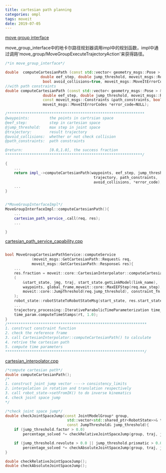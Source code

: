 ```yaml
---
title: cartesian path planning
categories: ompl
tags: moveit
date: 2019-07-05
---
```


[move group interface](http://docs.ros.org/kinetic/api/moveit_ros_planning_interface/html/classmoveit_1_1planning__interface_1_1MoveGroupInterface.html)

move_group_interface中的地卡尔路径规划器调用impl中的规划函数，impl中通过调用'move_group/MoveGroupExecuteTrajectoryAction'来获得路径。
```c++
/*in move_group_interface*/

double 	computeCartesianPath (const std::vector< geometry_msgs::Pose > &waypoints, 
                double eef_step, double jump_threshold, moveit_msgs::RobotTrajectory &trajectory,
                 bool avoid_collisions=true, moveit_msgs::MoveItErrorCodes *error_code=NULL);
//with path constraints
double computeCartesianPath (const std::vector< geometry_msgs::Pose > &waypoints,
                 double eef_step, double jump_threshold, moveit_msgs::RobotTrajectory &trajectory, 
                 const moveit_msgs::Constraints &path_constraints, bool avoid_collisions=true, 
                 moveit_msgs::MoveItErrorCodes *error_code=NULL);

/**************************************************************
@waypoints:         the points in cartrsian space
@eef_step:          step in cartesian space
@jump_threshold:    max step in joint space
@trajectory:        result trajectory
@avoid_collisions:  whether or not check collision
@path_constraints:  path constraints

@return:            [0.0,1.0], the success fraction
**************************************************************/

{
    ...
    return impl_->computeCartesianPath(waypoints, eef_step, jump_threshold, 
                                        trajectory, path_constraints,
                                        avoid_collisions, *error_code);
    ...
}


/*MoveGroupInterfaceImpl*/
MoveGroupInterfaceImpl::computeCartesianPath(){
    ...
    cartesian_path_service_.call(req, res);
    ...

}
```

[cartesian_path_service_capability.cpp](https://github.com/ros-planning/moveit/blob/master/moveit_ros/move_group/src/default_capabilities/cartesian_path_service_capability.cpp)
```c++

bool MoveGroupCartesianPathService::computeService
            (moveit_msgs::GetCartesianPath::Request& req,
            moveit_msgs::GetCartesianPath::Response& res){
    ...
    res.fraction = moveit::core::CartesianInterpolator::computeCartesianPath
    (
        &start_state, jmg, traj, start_state.getLinkModel(link_name), 
        waypoints, global_frame,moveit::core::MaxEEFStep(req.max_step),
        moveit::core::JumpThreshold(req.jump_threshold), constraint_fn
    );
    robot_state::robotStateToRobotStateMsg(start_state, res.start_state);
    ...
    trajectory_processing::IterativeParabolicTimeParameterization time_param;
    time_param.computeTimeStamps(rt, 1.0);
}
/***************************************************************
1. construct constraint function
2. check the reference frame
3. call CartesianInterpolator::computeCartesianPath() to calculate
4. retrive the cartesian path
5. compute time parameters
***************************************************************/
```

[cartesian_interpolator.cpp](https://github.com/ros-planning/moveit/blob/ff50476c4070eb86d0a70aa39281d5805db13fa5/moveit_core/robot_state/src/cartesian_interpolator.cpp)

```c++
/*compute cartesian path*/
double computeCartesianPath();
/*
1. construct joint jump vector ----> consistency_limits
2. interpolation in rotation and translation respectively
3. call robot_state->setFromIK() to do inverse kinematics
4. check joint space jump
*/

/*check joint space jump*/
double checkJointSpaceJump(const JointModelGroup* group, 
                            std::vector<std::shared_ptr<RobotState>>& traj,
                            const JumpThreshold& jump_threshold){
    if (jump_threshold.factor > 0.0)
        percentage_solved *= checkRelativeJointSpaceJump(group, traj, jump_threshold.factor);

    if (jump_threshold.revolute > 0.0 || jump_threshold.prismatic > 0.0)
        percentage_solved *= checkAbsoluteJointSpaceJump(group, traj, jump_threshold.revolute, jump_threshold.prismatic);
}

double checkRelativeJointSpaceJump();
double checkAbsoluteJointSpaceJump();

```